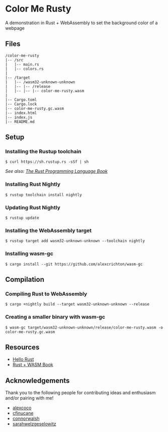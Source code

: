 # Color Me Rusty

A demonstration in Rust + WebAssembly to set the background color of a webpage

## Files

```
/color-me-rusty
|-- /src
|   |-- main.rs
|   |-- colors.rs
|
|-- /target
|   |-- /wasm32-unknown-unknown
|   |-- |-- /release
|   |-- |-- |-- color-me-rusty.wasm
|
|-- Cargo.toml
|-- Cargo.lock
|-- color-me-rusty.gc.wasm
|-- index.html
|-- index.js
|-- README.md
```

## Setup

### Installing the Rustup toolchain

```
$ curl https://sh.rustup.rs -sSf | sh
```

*See also: [The Rust Programming Language Book](https://doc.rust-lang.org/book/second-edition/ch01-01-installation.html)*

### Installing Rust Nightly

```
$ rustup toolchain install nightly
```

### Updating Rust Nightly

```
$ rustup update
```

### Installing the WebAssembly target

```
$ rustup target add wasm32-unknown-unknown --toolchain nightly
```

### Installing wasm-gc

```
$ cargo install --git https://github.com/alexcrichton/wasm-gc
```

## Compilation

### Compiling Rust to WebAssembly

```
$ cargo +nightly build --target wasm32-unknown-unknown --release
```

### Creating a smaller binary with wasm-gc

```
$ wasm-gc target/wasm32-unknown-unknown/release/color-me-rusty.wasm -o color-me-rusty.gc.wasm
```

## Resources

* [Hello Rust](https://hellorust.com)
* [Rust + WASM Book](https://rust-lang-nursery.github.io/rust-wasm/)

## Acknowledgements

Thank you to the following people for contributing ideas and enthusiasm and/or pairing with me!

* [alexcoco](https://github.com/alexcoco)
* [cfinucane](https://github.com/cfinucane)
* [connorwalsh](https://github.com/connorwalsh)
* [sarahwelzgeselowitz](https://github.com/sarahwelzgeselowitz)

